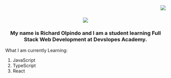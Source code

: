 <img align="right" src="https://visitor-badge.laobi.icu/badge?page_id=djricky808.djricky808"/>

<h1 align="center">
  <a href="https://git/io/typing-svg">
    <img src="https://readme-typing-svg.herokuapp.com/?font=Staatliches&background=FFB000&color=050C9C&size=64&center=true&vCenter=true&width=650&height=120&duration=4000&lines=Hi+There!+👋🏽;+I'm+Richard+Olpindo!;+I'm+a+Developer!💻;"/>
  </a>
</h1>

<h3 align=center>My name is Richard Olpindo and I am a student learning Full Stack Web Development at Devslopes Academy.</h3>

What I am currently Learning:
1. JavaScript
2. TypeScript
3. React

